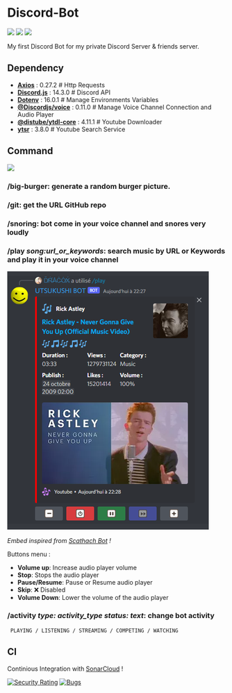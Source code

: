 # Discord-Bot
![](https://img.shields.io/badge/Discord%20JS-14-blueviolet)
![](https://img.shields.io/badge/Node.js-43853D?&logo=node.js&logoColor=white)
![](https://img.shields.io/badge/JavaScript-323330?logo=javascript&logoColor=F7DF1E)

My first Discord Bot for my private Discord Server & friends server.


## Dependency
- **[Axios](https://www.npmjs.com/package/axios)** : 0.27.2                             # Http Requests
- **[Discord.js](https://www.npmjs.com/package/discord.js)** : 14.3.0                   # Discord API
- **[Dotenv](https://www.npmjs.com/package/dotenv)** : 16.0.1                           # Manage Environments Variables
- **[@Discordjs/voice](https://www.npmjs.com/package/@discordjs/voice)** : 0.11.0       # Manage Voice Channel Connection and Audio Player
- **[@distube/ytdl-core](https://www.npmjs.com/package/@distube/ytdl-core)** : 4.11.1                     # Youtube Downloader
- **[ytsr](https://www.npmjs.com/package/ytsr)** : 3.8.0                                # Youtube Search Service

## Command
![](https://img.shields.io/badge/Commands-5-success)
### **/big-burger**: generate a random burger picture.
### **/git**: get the URL GitHub repo
### **/snoring**: bot come in your voice channel and snores very loudly
### **/play *song:url_or_keywords***: search music by URL or Keywords and play it in your voice channel
![](./.github/readme/play.png)

*Embed inspired from [Scathach Bot](https://github.com/sinkaroid/scathachhh) !*

Buttons menu :

- **Volume up**: Increase audio player volume
- **Stop**: Stops the audio player
- **Pause/Resume**: Pause or Resume audio player
- **Skip**: ❌ Disabled
- **Volume Down**: Lower the volume of the audio player

### **/activity *type: activity_type* *status: text***: change bot activity
     PLAYING / LISTENING / STREAMING / COMPETING / WATCHING

## CI

Continious Integration with [SonarCloud](https://sonarcloud.io/) !

[![Security Rating](https://sonarcloud.io/api/project_badges/measure?project=DRACOX2500_Discord-Bot&metric=security_rating)](https://sonarcloud.io/summary/new_code?id=DRACOX2500_Discord-Bot)
[![Bugs](https://sonarcloud.io/api/project_badges/measure?project=DRACOX2500_Discord-Bot&metric=bugs)](https://sonarcloud.io/summary/new_code?id=DRACOX2500_Discord-Bot)